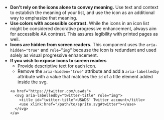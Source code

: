 - **Don't rely on the icons alone to convey meaning.** Use text and context to establish the meaning of your list, and use the icon as an additional way to emphasize that meaning.
- **Use colors with accessible contrast.** While the icons in an icon list might be considered decorative progressive enhancement, always aim for accessible AA contrast. This assures legibility with printed pages as well.
- **Icons are hidden from screen readers.** This component uses the `aria-hidden="true"` and `role=”img”` because the icon is redundant and used solely as visual progressive enhancement.
- **If you wish to expose icons to screen readers**
  - Provide descriptive text for each icon.
  - Remove the `aria-hidden="true"` attribute and add a `aria-labelledby` attribute with a value that matches the `id` of a title element added inside the svg.
  ```
  <a href="https://twitter.com/uswds">
    <svg aria-labelledby="twitter-title" role="img">
      <title id="twitter-title">USWDS' Twitter account</title>
      <use xlink:href="/path/to/sprite.svg#twitter"></use>
    </svg>
  </a>
  ```